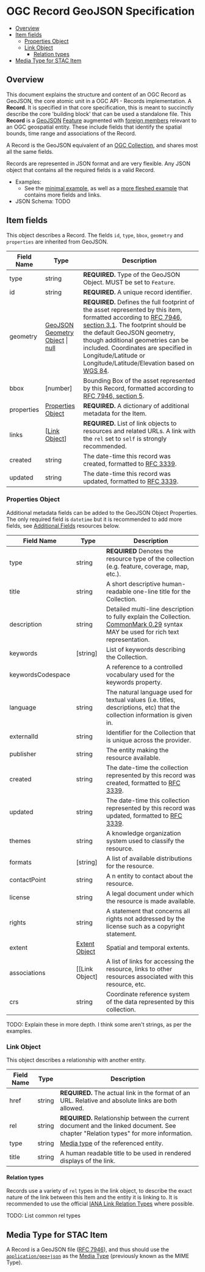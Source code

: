 # OGC Record GeoJSON Specification 

<!-- MarkdownTOC -->

- [Overview](#overview)
- [Item fields](#item-fields)
  - [Properties Object](#properties-object)
  - [Link Object](#link-object)
    - [Relation types](#relation-types)
- [Media Type for STAC Item](#media-type-for-stac-item)

<!-- /MarkdownTOC -->


## Overview

This document explains the structure and content of an OGC Record as GeoJSON, the core atomic unit in a OGC API - Records
implementation. A **Record**. It is specified in that core specification, this is meant to succinctly 
describe the core 'building block' that can be used a standalone file. This **Record** is a
[GeoJSON](http://geojson.org/) [Feature](https://tools.ietf.org/html/rfc7946#section-3.2) augmented with
[foreign members](https://tools.ietf.org/html/rfc7946#section-6) relevant to an OGC geospatial entity.
These include fields that identify the spatial bounds, time range and associations of the Record.

A Record is the GeoJSON equivalent of an [OGC Collection](ogc-collection-spec.md), and shares most all the same fields.

Records are represented in JSON format and are very flexible. Any JSON object that contains all the
required fields is a valid Record.

- Examples:
  - See the [minimal example](./examples/record-building-example.json),
    as well as a [more fleshed example](./examples/record-meetlocaties-example.json) that contains more fields and links.
- JSON Schema: TODO

## Item fields

This object describes a Record. The fields `id`, `type`, `bbox`, `geometry` and `properties` are
inherited from GeoJSON.

| Field Name | Type                                                                       | Description |
| ---------- | -------------------------------------------------------------------------- | ----------- |
| type       | string                                                                     | **REQUIRED.** Type of the GeoJSON Object. MUST be set to `Feature`. |
| id         | string                                                                     | **REQUIRED.** A unique record identifier. |
| geometry   | [GeoJSON Geometry Object](https://tools.ietf.org/html/rfc7946#section-3.1) \| [null](https://tools.ietf.org/html/rfc7946#section-3.2) | **REQUIRED.** Defines the full footprint of the asset represented by this item, formatted according to [RFC 7946, section 3.1](https://tools.ietf.org/html/rfc7946#section-3.1). The footprint should be the default GeoJSON geometry, though additional geometries can be included. Coordinates are specified in Longitude/Latitude or Longitude/Latitude/Elevation based on [WGS 84](http://www.opengis.net/def/crs/OGC/1.3/CRS84). |
| bbox       | \[number]                                                                  |  Bounding Box of the asset represented by this Record, formatted according to [RFC 7946, section 5](https://tools.ietf.org/html/rfc7946#section-5). |
| properties | [Properties Object](#properties-object)                                    | **REQUIRED.** A dictionary of additional metadata for the Item. |
| links      | \[[Link Object](#link-object)]                                             | **REQUIRED.** List of link objects to resources and related URLs. A link with the `rel` set to `self` is strongly recommended. |
| created         |  string                                          | The date-time this record was created, formatted to [RFC 3339](https://tools.ietf.org/html/rfc3339#section-5.6).|
| updated         |  string                                          | The date-time this record was updated, formatted to [RFC 3339](https://tools.ietf.org/html/rfc3339#section-5.6).|

### Properties Object

Additional metadata fields can be added to the GeoJSON Object Properties. The only required field
is `datetime` but it is recommended to add more fields, see [Additional Fields](#additional-fields)
resources below.

| Field Name | Type         | Description                                                  |
| ---------- | ------------ | ------------------------------------------------------------ |
| type            | string                                           | **REQUIRED** Denotes the resource type of the collection (e.g. feature, coverage, map, etc.).  |
| title           | string                                           | A short descriptive human-readable one-line title for the Collection.       |
| description     | string                                           | Detailed multi-line description to fully explain the Collection. [CommonMark 0.29](http://commonmark.org/) syntax MAY be used for rich text representation. |
| keywords        | \[string]                                        | List of keywords describing the Collection.                  |
| keywordsCodespace |  |A reference to a controlled vocabulary used for the keywords property. |
| language | string | The natural language used for textual values (i.e. titles, descriptions, etc) that the collection information is given in. |
| externalId              | string                                           | Identifier for the Collection that is unique across the provider. |
| publisher       | string          | The entity making the resource available. |
| created         |  string                                          | The date-time the collection represented by this record was created, formatted to [RFC 3339](https://tools.ietf.org/html/rfc3339#section-5.6).|
| updated         |  string                                          | The date-time this collection represented by this record was updated, formatted to [RFC 3339](https://tools.ietf.org/html/rfc3339#section-5.6).|
| themes | string | A knowledge organization system used to classify the resource. |
| formats | \[string]|A list of available distributions for the resource. |
| contactPoint | string |A n entity to contact about the resource. |
| license | string | A legal document under which the resource is made available. |
| rights | string |A statement that concerns all rights not addressed by the license such as a copyright statement. |
| extent          | [Extent Object](#extent-object)                  | Spatial and temporal extents.                  |
| associations | \[[Link Object] | A list of links for accessing the resource, links to other resources associated with this resource, etc. |
| crs             | string                                           | Coordinate reference system of the data represented by this collection.

TODO: Explain these in more depth. I think some aren't strings, as per the examples.

### Link Object

This object describes a relationship with another entity.

| Field Name | Type   | Description |
| ---------- | ------ | ----------- |
| href       | string | **REQUIRED.** The actual link in the format of an URL. Relative and absolute links are both allowed. |
| rel        | string | **REQUIRED.** Relationship between the current document and the linked document. See chapter "Relation types" for more information. |
| type       | string | [Media type](../catalog-spec/catalog-spec.md#media-types) of the referenced entity. |
| title      | string | A human readable title to be used in rendered displays of the link. |

#### Relation types

Records use a variety of `rel` types in the link object,
to describe the exact nature of the link between this Item and the entity it is linking to.
It is recommended to use the official
[IANA Link Relation Types](https://www.iana.org/assignments/link-relations/link-relations.xhtml) where possible.

TODO: List common rel types


## Media Type for STAC Item

A Record is a GeoJSON file ([RFC 7946](https://tools.ietf.org/html/rfc7946)), and thus should use the 
[`application/geo+json`](https://tools.ietf.org/html/rfc7946#section-12) as the [Media Type](https://en.wikipedia.org/wiki/Media_type) 
(previously known as the MIME Type). 
